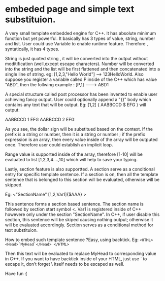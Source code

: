 embeded page and simple text substituion.
=====================================

A very small template embedded engine for C++. It has absolute minimum function but yet powerful. It basically has 3 types of value, string, number and list. User could use Variable to enable runtime feature. Therefore , syntatically, it has 4 types. 

String is just quoted string , it will be converted into the output without moditification (well,except escape characters). Number will be converted into the string and the list will be first flattened and then concatenated into a single line of string. 
eg:
[1,2,3,"Hello World"] --> 123HelloWorld.
Also suppose you register a variable called P inside of the C++ which has value "ABD", then the follwing example :
[P,1] ---> ABD1

A special structure called post processor has been invented to enable user achieving fancy output. User could optionally append a "{}" body which contains any text that will be output. 
Eg:
[1,2] { AABBCCD $ EFG } will output:

AABBCCD 1 EFG AABBCCD 2 EFG 

As you see, the dollar sign will be substitued based on the context. If the prefix is a string or number, then it is a string or number ; if the prefix expression is an array, then every value inside of the array will be outputed once. Therefore user could establish an implicit loop.

Range value is supported inside of the array, therefore [1-10] will be evaluated to list [1,2,3,4....,10] which will help to save your typing.

Lastly, section feature is also supportted. A section serve as a conditional entry for specific template sentence. If a section is on, then all the template sentence that is belonged to this section will be evaluated, otherwise will be skipped.

Eg:
<"SectionName" [1,2,Var1]{$AAA} >

This sentence forms a section based sentence. The section name is followed by section start symbol <. Var1 is registered inside of C++ howevere only under the section "SectionName". In C++, if user disable this section, this sentence will be skiped causing nothing output; otherwise it will be evaluated accordingly. Section serves as a conditional method for text substituion.

How to embed such template sentence ?Easy, using backtick. 
Eg:
```<HTML> <Head>`MyHead`</Head> </HTML>```

Then this text will be evaluated to replace MyHead to corresponding value in C++. If you want to have backtick inside of your HTML, just use \` to escape it, don't forget \ itself needs to be escaped as well. 

Have fun :)






